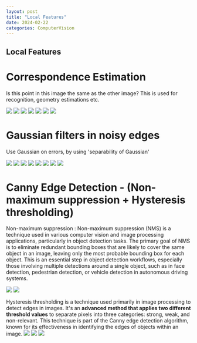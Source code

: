 ```yaml
---
layout: post
title: "Local Features"
date: 2024-02-22
categories: ComputerVision
---
```


## Local Features

# Correspondence Estimation
Is this point in this image the same as the other image? This is used for recognition, geometry estimations etc.

![](/images/2024-02-22/1.png)
![](/images/2024-02-22/2.png)
![](/images/2024-02-22/3.png)
![](/images/2024-02-22/4.png)
![](/images/2024-02-22/5.png)
![](/images/2024-02-22/6.png)
![](/images/2024-02-22/7.png)


# Gaussian filters in noisy edges
Use Gaussian on errors, by using 'separability of Gaussian'

![](/images/2024-02-22/8.png)
![](/images/2024-02-22/9.png)
![](/images/2024-02-22/10.png)
![](/images/2024-02-22/11.png)
![](/images/2024-02-22/12.png)
![](/images/2024-02-22/13.png)
![](/images/2024-02-22/14.png)
![](/images/2024-02-22/15.png)


# Canny Edge Detection - (Non-maximum suppression + Hysteresis thresholding)

Non-maximum suppression : Non-maximum suppression (NMS) is a technique used in various computer vision and image processing applications, particularly in object detection tasks. The primary goal of NMS is to eliminate redundant bounding boxes that are likely to cover the same object in an image, leaving only the most probable bounding box for each object. This is an essential step in object detection workflows, especially those involving multiple detections around a single object, such as in face detection, pedestrian detection, or vehicle detection in autonomous driving systems.


![](/images/2024-02-22/16.png)
![](/images/2024-02-22/17.png)


Hysteresis thresholding is a technique used primarily in image processing to detect edges in images. It's an **advanced method that applies two different threshold values** to separate pixels into three categories: strong, weak, and non-relevant. This technique is part of the Canny edge detection algorithm, known for its effectiveness in identifying the edges of objects within an image.
![](/images/2024-02-22/18.png)
![](/images/2024-02-22/19.png)
![](/images/2024-02-22/20.png)

